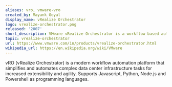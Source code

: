 ```yaml
---
aliases: vro, vmware-vro
created_by: Mayank Goyal
display_name: vRealize Orchestrator
logo: vrealize-orchestrator.png
released: '2007'
short_description: VMware vRealize Orchestrator is a workflow based automation tool.
topic: vrealize-orchestrator
url: https://www.vmware.com/in/products/vrealize-orchestrator.html
wikipedia_url: https://en.wikipedia.org/wiki/VMware
---
```

vRO (vRealize Orchestrator) is a modern workflow automation platform that simplifies and automates complex data center infrastructure tasks for increased extensibility and agility. Supports Javascript, Python, Node.js and Powershell as programming languages.
